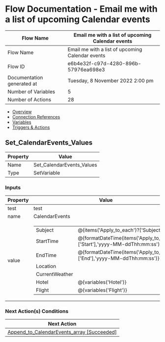 ﻿# Flow Documentation \- Email me with a list of upcoming Calendar events

| Flow Name                  | Email me with a list of upcoming Calendar events |
| -------------------------- | ------------------------------------------------ |
| Flow Name                  | Email me with a list of upcoming Calendar events |
| Flow ID                    | e6b4e32f\-c97d\-4280\-896b\-57976ea698e3         |
| Documentation generated at | Tuesday, 8 November 2022 2:00 pm                 |
| Number of Variables        | 5                                                |
| Number of Actions          | 28                                               |

- [Overview](../index-Email-me-with-a-list-of-upcoming-Calendar-events(e6b4e32f-c97d-4280-896b-57976ea698e3).md)
- [Connection References](../connections-Email-me-with-a-list-of-upcoming-Calendar-events(e6b4e32f-c97d-4280-896b-57976ea698e3).md)
- [Variables](../variables-Email-me-with-a-list-of-upcoming-Calendar-events(e6b4e32f-c97d-4280-896b-57976ea698e3).md)
- [Triggers & Actions](../triggersactions-Email-me-with-a-list-of-upcoming-Calendar-events(e6b4e32f-c97d-4280-896b-57976ea698e3).md)

## Set\_CalendarEvents\_Values

| Property | Value                       |
| -------- | --------------------------- |
| Name     | Set\_CalendarEvents\_Values |
| Type     | SetVariable                 |

### Inputs

| Property | Value                                                                                                                                                                                                                                                                                                                                                                                                                                                                                              |
| -------- | -------------------------------------------------------------------------------------------------------------------------------------------------------------------------------------------------------------------------------------------------------------------------------------------------------------------------------------------------------------------------------------------------------------------------------------------------------------------------------------------------- |
| test     | test                                                                                                                                                                                                                                                                                                                                                                                                                                                                                               |
| name     | CalendarEvents                                                                                                                                                                                                                                                                                                                                                                                                                                                                                     |
| value    | <table><tr><td>Subject</td><td>@{items('Apply_to_each')?['Subject']}</td></tr><tr><td>StartTime</td><td>@{formatDateTime(items('Apply_to_each')['Start'],'yyyy-MM-ddThh:mm:ss')}</td></tr><tr><td>EndTime</td><td>@{formatDateTime(items('Apply_to_each')['End'],'yyyy-MM-ddThh:mm:ss')}</td></tr><tr><td>Location</td><td></td></tr><tr><td>CurrentWeather</td><td></td></tr><tr><td>Hotel</td><td>@{variables('Hotel')}</td></tr><tr><td>Flight</td><td>@{variables('Flight')}</td></tr></table> |

### Next Action(s) Conditions

| Next Action                                                                                                                                                                 |
| --------------------------------------------------------------------------------------------------------------------------------------------------------------------------- |
| [Append\_to\_CalendarEvents\_array \[Succeeded\]](Append_to_CalendarEvents_array-Email-me-with-a-list-of-upcoming-Calendar-events(e6b4e32f-c97d-4280-896b-57976ea698e3).md) |

